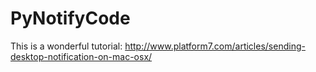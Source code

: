 # PyNotifyCode

This is a wonderful tutorial: http://www.platform7.com/articles/sending-desktop-notification-on-mac-osx/
